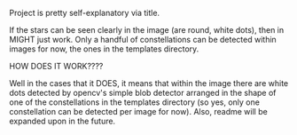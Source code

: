 Project is pretty self-explanatory via title.

If the stars can be seen clearly in the image (are round, white dots), then in MIGHT just work.
Only a handful of constellations can be detected within images for now, the ones in the templates directory.

HOW DOES IT WORK????

Well in the cases that it DOES, it means that within the image there are white dots detected by opencv's simple blob detector arranged in the shape of one of the constellations in the templates directory (so yes, only one constellation can be detected per image for now).
Also, readme will be expanded upon in the future.
